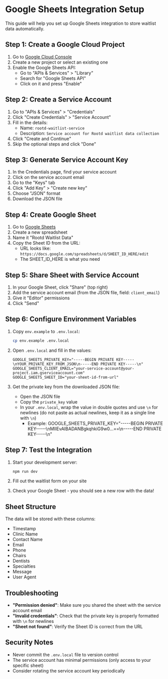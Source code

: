 # Google Sheets Integration Setup

This guide will help you set up Google Sheets integration to store waitlist data automatically.

## Step 1: Create a Google Cloud Project

1. Go to [Google Cloud Console](https://console.cloud.google.com/)
2. Create a new project or select an existing one
3. Enable the Google Sheets API:
   - Go to "APIs & Services" > "Library"
   - Search for "Google Sheets API"
   - Click on it and press "Enable"

## Step 2: Create a Service Account

1. Go to "APIs & Services" > "Credentials"
2. Click "Create Credentials" > "Service Account"
3. Fill in the details:
   - Name: `rootd-waitlist-service`
   - Description: `Service account for Rootd waitlist data collection`
4. Click "Create and Continue"
5. Skip the optional steps and click "Done"

## Step 3: Generate Service Account Key

1. In the Credentials page, find your service account
2. Click on the service account email
3. Go to the "Keys" tab
4. Click "Add Key" > "Create new key"
5. Choose "JSON" format
6. Download the JSON file

## Step 4: Create Google Sheet

1. Go to [Google Sheets](https://sheets.google.com/)
2. Create a new spreadsheet
3. Name it "Rootd Waitlist Data"
4. Copy the Sheet ID from the URL:
   - URL looks like: `https://docs.google.com/spreadsheets/d/SHEET_ID_HERE/edit`
   - The SHEET_ID_HERE is what you need

## Step 5: Share Sheet with Service Account

1. In your Google Sheet, click "Share" (top right)
2. Add the service account email (from the JSON file, field: `client_email`)
3. Give it "Editor" permissions
4. Click "Send"

## Step 6: Configure Environment Variables

1. Copy `env.example` to `.env.local`:
   ```bash
   cp env.example .env.local
   ```

2. Open `.env.local` and fill in the values:
   ```env
   GOOGLE_SHEETS_PRIVATE_KEY="-----BEGIN PRIVATE KEY-----\nYOUR_PRIVATE_KEY_FROM_JSON\n-----END PRIVATE KEY-----\n"
   GOOGLE_SHEETS_CLIENT_EMAIL="your-service-account@your-project.iam.gserviceaccount.com"
   GOOGLE_SHEETS_SHEET_ID="your-sheet-id-from-url"
   ```

3. Get the private key from the downloaded JSON file:
   - Open the JSON file
   - Copy the `private_key` value
   - In your `.env.local`, wrap the value in double quotes and use `\n` for newlines (do not paste as actual newlines, keep it as a single line with `\n`)
     - Example:
       GOOGLE_SHEETS_PRIVATE_KEY="-----BEGIN PRIVATE KEY-----\nMIIEvAIBADANBgkqhkiG9w0...==\n-----END PRIVATE KEY-----\n"

## Step 7: Test the Integration

1. Start your development server:
   ```bash
   npm run dev
   ```

2. Fill out the waitlist form on your site
3. Check your Google Sheet - you should see a new row with the data!

## Sheet Structure

The data will be stored with these columns:
- Timestamp
- Clinic Name
- Contact Name
- Email
- Phone
- Chairs
- Dentists
- Specialties
- Message
- User Agent

## Troubleshooting

- **"Permission denied"**: Make sure you shared the sheet with the service account email
- **"Invalid credentials"**: Check that the private key is properly formatted with `\n` for newlines
- **"Sheet not found"**: Verify the Sheet ID is correct from the URL

## Security Notes

- Never commit the `.env.local` file to version control
- The service account has minimal permissions (only access to your specific sheet)
- Consider rotating the service account key periodically
